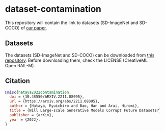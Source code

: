 # dataset-contamination

This repository will contain the link to datasets (SD-ImageNet and SD-COCO) of [our paper](https://arxiv.org/abs/2211.08095).

## Datasets

The datasets (SD-ImageNet and SD-COCO) can be downloaded from [this repository](https://dmsgrdm.riken.jp/c24kn/).
Before downloading them, check the LICENSE (CreativeML Open RAIL-M).

## Citation

```bibtex
@misc{hataya2022contamination,
  doi = {10.48550/ARXIV.2211.08095},
  url = {https://arxiv.org/abs/2211.08095},
  author = {Hataya, Ryuichiro and Bao, Han and Arai, Hiromi},
  title = {Will Large-scale Generative Models Corrupt Future Datasets?},
  publisher = {arXiv},
  year = {2022},
}
```

